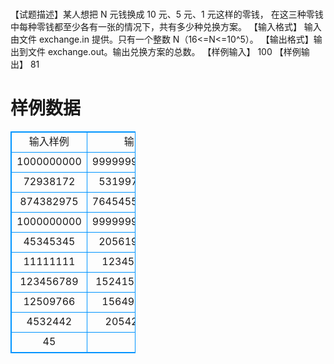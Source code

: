 # 
【试题描述】某人想把 N 元钱换成 10 元、5 元、1 元这样的零钱， 在这三种零钱中每种零钱都至少各有一张的情况下，共有多少种兑换方案。 
【输入格式】 
输入由文件 exchange.in 提供。只有一个整数 N（16<=N<=10^5）。 
【输出格式】输出到文件 exchange.out。输出兑换方案的总数。 
【样例输入】 
100 
【样例输出】 
81 
# 样例数据
<style>
        table,table tr th, table tr td { border:1px solid #0094ff; }
        table { width: 200px; min-height: 25px; line-height: 25px; text-align: center; border-collapse: collapse;}   
    </style>
<table>
	<tr>
		<td>输入样例</td>
		<td>输出样例</td>
	</tr>
<tr><td>1000000000</td><td>9999999800000001</td></tr><tr><td>72938172</td><td>53199759135672</td></tr><tr><td>874382975</td><td>7645455694821912</td></tr><tr><td>1000000000</td><td>9999999800000001</td></tr><tr><td>45345345</td><td>20561994062622</td></tr><tr><td>11111111</td><td>1234566543210</td></tr><tr><td>123456789</td><td>152415765279684</td></tr><tr><td>12509766</td><td>1564940952576</td></tr><tr><td>4532442</td><td>205429670292</td></tr><tr><td>45</td><td>12</td></tr></table>
